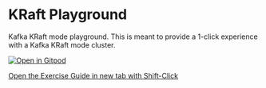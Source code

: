 # KRaft Playground

Kafka KRaft mode playground. This is meant to provide a 1-click experience with a Kafka KRaft mode cluster.

[![Open in Gitpod](https://gitpod.io/button/open-in-gitpod.svg)](https://gitpod.io/#https://github.com/confluentinc/connect-playground)

[Open the Exercise Guide in new tab with Shift-Click](<exercise-guide-url>)